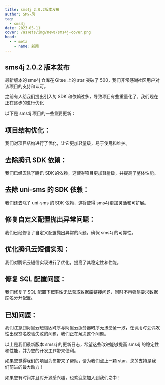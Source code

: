 ```yaml
---
title: sms4j 2.0.2版本发布
author: SMS-风
tag:
  - sms4j
date: 2023-05-11
cover: /assets/img/news/sms4j-cover.png
head:
  - - meta
    - name: 新闻
---
```


## sms4j 2.0.2 版本发布

最新版本的 sms4j 仓库在 Gitee 上的 star 突破了 500，我们非常感谢社区用户对该项目的支持和认可。

之前有人给我们提出引入的 SDK 和依赖过多，导致项目有些重量化了，我们现在正在逐步的进行优化

以下是 sms4j 项目的一些重要更新：

## 项目结构优化：

我们对项目结构进行了优化，让它更加轻量级，易于使用和维护。

## 去除腾讯 SDK 依赖：

我们已经去除了腾讯 SDK 的依赖，这使得项目更加轻量级，并提高了整体性能。

## 去除 uni-sms 的 SDK 依赖：

我们还去除了 uni-sms 的 SDK 依赖，这将使得 sms4j 更加灵活和可扩展。

## 修复自定义配置抛出异常问题：

我们已经修复了自定义配置抛出异常的问题，确保 sms4j 的可靠性。

## 优化腾讯云短信实现：

我们对腾讯云短信实现进行了优化，提高了其稳定性和性能。

## 修复 SQL 配置问题：

我们修复了 SQL 配置下概率性无法获取数据库链接问题，同时不再强制要求数据库名分开配置。

## 已知问题：

我们注意到阿里云短信因时序与阿里云服务器时序无法完全一致，在调用时会偶发性出现签名校验失败的问题，我们正在解决这个问题。

以上是我们最新版本 sms4j 的更新日志，希望这些改进能够提高 sms4j 的稳定性和性能，并为您的开发工作带来便利。

如果您觉得我们的项目为您带来了帮助，请为我们点上一颗 star，您的支持是我们前进的最大动力！

如果您有时间并且对开源感兴趣，也欢迎您加入到我们之中！
